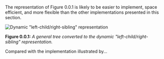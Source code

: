 The representation of Figure 0.0.1 is likely to be easier to implement, space efficient, and more flexible than the other implementations presented in this section.

![Dynamic "left-child/right-sibling" representation](Images/GenBin.png)

**Figure 0.0.1:** *A general tree converted to the dynamic "left-child/right-sibling" representation.*



Compared with the implementation illustrated by...
